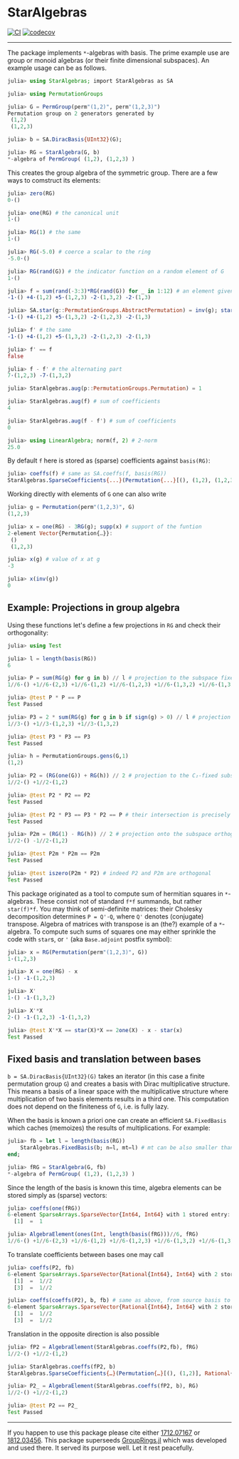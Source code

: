 # StarAlgebras

<!-- [![Stable](https://img.shields.io/badge/docs-stable-blue.svg)](https://kalmarek.github.io/StarAlgebras.jl/stable) -->
<!-- [![Dev](https://img.shields.io/badge/docs-dev-blue.svg)](https://kalmarek.github.io/StarAlgebras.jl/dev) -->
[![CI](https://github.com/JuliaAlgebra/StarAlgebras.jl/actions/workflows/CI.yml/badge.svg)](https://github.com/JuliaAlgebra/StarAlgebras.jl/actions/workflows/CI.yml)
[![codecov](https://codecov.io/gh/JuliaAlgebra/StarAlgebras.jl/branch/main/graph/badge.svg?token=jpHVdYRx8G)](https://codecov.io/gh/JuliaAlgebra/StarAlgebras.jl)

----

The package implements `*`-algebras with basis. The prime example use are group
or monoid algebras (or their finite dimensional subspaces).
An example usage can be as follows.

```julia
julia> using StarAlgebras; import StarAlgebras as SA

julia> using PermutationGroups

julia> G = PermGroup(perm"(1,2)", perm"(1,2,3)")
Permutation group on 2 generators generated by
 (1,2)
 (1,2,3)

julia> b = SA.DiracBasis{UInt32}(G);

julia> RG = StarAlgebra(G, b)
*-algebra of PermGroup( (1,2), (1,2,3) )

```

This creates the group algebra of the symmetric group. There are a few ways to
comstruct its elements:
```julia
julia> zero(RG)
0·()

julia> one(RG) # the canonical unit
1·()

julia> RG(1) # the same
1·()

julia> RG(-5.0) # coerce a scalar to the ring
-5.0·()

julia> RG(rand(G)) # the indicator function on a random element of G
1·()

julia> f = sum(rand(-3:3)*RG(rand(G)) for _ in 1:12) # an element given by vectors of coefficients in the basis
-1·() +4·(1,2) +5·(1,2,3) -2·(1,3,2) -2·(1,3)

julia> SA.star(g::PermutationGroups.AbstractPermutation) = inv(g); star(f) # the star involution
-1·() +4·(1,2) +5·(1,3,2) -2·(1,2,3) -2·(1,3)

julia> f' # the same
-1·() +4·(1,2) +5·(1,3,2) -2·(1,2,3) -2·(1,3)

julia> f' == f
false

julia> f - f' # the alternating part
7·(1,2,3) -7·(1,3,2)

julia> StarAlgebras.aug(p::PermutationGroups.Permutation) = 1

julia> StarAlgebras.aug(f) # sum of coefficients
4

julia> StarAlgebras.aug(f - f') # sum of coefficients
0

julia> using LinearAlgebra; norm(f, 2) # 2-norm
25.0

```
By default `f` here is stored as (sparse) coefficients against `basis(RG)`:
```julia
julia> coeffs(f) # same as SA.coeffs(f, basis(RG))
StarAlgebras.SparseCoefficients{...}(Permutation{...}[(), (1,2), (1,2,3), (1,3,2), (1,3)], [-1, 4, 5, -2, -2])
```

Working directly with elements of `G` one can also write

```julia
julia> g = Permutation(perm"(1,2,3)", G)
(1,2,3)

julia> x = one(RG) - 3RG(g); supp(x) # support of the funtion
2-element Vector{Permutation{…}}:
 ()
 (1,2,3)

julia> x(g) # value of x at g
-3

julia> x(inv(g))
0
```

## Example: Projections in group algebra

Using these functions let's define a few projections in `RG` and check their
orthogonality:
```julia
julia> using Test

julia> l = length(basis(RG))
6

julia> P = sum(RG(g) for g in b) // l # projection to the subspace fixed by all elements of G
1//6·() +1//6·(2,3) +1//6·(1,2) +1//6·(1,2,3) +1//6·(1,3,2) +1//6·(1,3)

julia> @test P * P == P
Test Passed

julia> P3 = 2 * sum(RG(g) for g in b if sign(g) > 0) // l # projection to the subspace fixed by Alt(3) = C₃
1//3·() +1//3·(1,2,3) +1//3·(1,3,2)

julia> @test P3 * P3 == P3
Test Passed

julia> h = PermutationGroups.gens(G,1)
(1,2)

julia> P2 = (RG(one(G)) + RG(h)) // 2 # projection to the C₂-fixed subspace
1//2·() +1//2·(1,2)

julia> @test P2 * P2 == P2
Test Passed

julia> @test P2 * P3 == P3 * P2 == P # their intersection is precisely the same as the one for G
Test Passed

julia> P2m = (RG(1) - RG(h)) // 2 # projection onto the subspace orthogonal to C₂-fixed subspace
1//2·() -1//2·(1,2)

julia> @test P2m * P2m == P2m
Test Passed

julia> @test iszero(P2m * P2) # indeed P2 and P2m are orthogonal
Test Passed
```

This package originated as a tool to compute sum of hermitian squares in
`*`-algebras. These consist not of standard `f*f` summands, but rather
`star(f)*f`. You may think of semi-definite matrices: their Cholesky
decomposition determines `P = Q'·Q`, where `Q'` denotes (conjugate) transpose.
Algebra of matrices with transpose is an (the?) example of a `*`-algebra.
To compute such sums of squares one may either sprinkle the code with `star`s,
or `'` (aka `Base.adjoint` postfix symbol):
```julia
julia> x = RG(Permutation(perm"(1,2,3)", G))
1·(1,2,3)

julia> X = one(RG) - x
1·() -1·(1,2,3)

julia> X'
1·() -1·(1,3,2)

julia> X'*X
2·() -1·(1,2,3) -1·(1,3,2)

julia> @test X'*X == star(X)*X == 2one(X) - x - star(x)
Test Passed

```

## Fixed basis and translation between bases

`b = SA.DiracBasis{UInt32}(G)` takes an iterator (in this case a finite
permutation group `G`) and creates a basis with Dirac multiplicative structure.
This means a basis of a linear space with the multiplicative structure where
multiplication of two basis elements results in a third one. This computation
does not depend on the finiteness of `G`, i.e. is fully lazy.

When the basis is known a priori one can create an efficient `SA.FixedBasis`
which caches (memoizes) the results of multiplications. For example:

```julia
julia> fb = let l = length(basis(RG))
    StarAlgebras.FixedBasis(b; n=l, mt=l) # mt can be also smaller than l
end;

julia> fRG = StarAlgebra(G, fb)
*-algebra of PermGroup( (1,2), (1,2,3) )

```

Since the length of the basis is known this time, algebra elements can be stored simply as (sparse) vectors:

```julia
julia> coeffs(one(fRG))
6-element SparseArrays.SparseVector{Int64, Int64} with 1 stored entry:
  [1]  =  1

julia> AlgebraElement(ones(Int, length(basis(fRG)))//6, fRG)
1//6·() +1//6·(2,3) +1//6·(1,2) +1//6·(1,2,3) +1//6·(1,3,2) +1//6·(1,3)

```

To translate coefficients between bases one may call

```julia
julia> coeffs(P2, fb)
6-element SparseArrays.SparseVector{Rational{Int64}, Int64} with 2 stored entries:
  [1]  =  1//2
  [3]  =  1//2

julia> coeffs(coeffs(P2), b, fb) # same as above, from source basis to target basis
6-element SparseArrays.SparseVector{Rational{Int64}, Int64} with 2 stored entries:
  [1]  =  1//2
  [3]  =  1//2

```

Translation in the opposite direction is also possible

```julia
julia> fP2 = AlgebraElement(StarAlgebras.coeffs(P2,fb), fRG)
1//2·() +1//2·(1,2)

julia> StarAlgebras.coeffs(fP2, b)
StarAlgebras.SparseCoefficients{…}(Permutation{…}[(), (1,2)], Rational{Int64}[1//2, 1//2])

julia> P2_ = AlgebraElement(StarAlgebras.coeffs(fP2, b), RG)
1//2·() +1//2·(1,2)

julia> @test P2 == P2_
Test Passed

```

-----
If you happen to use this package please cite either [1712.07167](https://arxiv.org/abs/1712.07167) or [1812.03456](https://arxiv.org/abs/1812.03456). This package superseeds [GroupRings.jl](https://github.com/kalmarek/GroupRings.jl) which was developed and used there. It served its purpose well. Let it rest peacefully.

